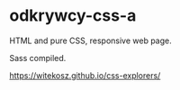# odkrywcy-css-a

HTML and pure CSS, responsive web page.

Sass compiled.

https://witekosz.github.io/css-explorers/

